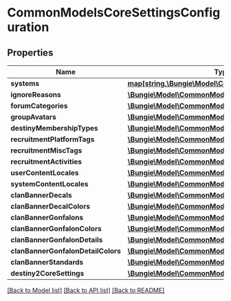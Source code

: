 # CommonModelsCoreSettingsConfiguration

## Properties
Name | Type | Description | Notes
------------ | ------------- | ------------- | -------------
**systems** | [**map[string,\Bungie\Model\CommonModelsCoreSystem]**](CommonModelsCoreSystem.md) |  | [optional] 
**ignoreReasons** | [**\Bungie\Model\CommonModelsCoreSetting[]**](CommonModelsCoreSetting.md) |  | [optional] 
**forumCategories** | [**\Bungie\Model\CommonModelsCoreSetting[]**](CommonModelsCoreSetting.md) |  | [optional] 
**groupAvatars** | [**\Bungie\Model\CommonModelsCoreSetting[]**](CommonModelsCoreSetting.md) |  | [optional] 
**destinyMembershipTypes** | [**\Bungie\Model\CommonModelsCoreSetting[]**](CommonModelsCoreSetting.md) |  | [optional] 
**recruitmentPlatformTags** | [**\Bungie\Model\CommonModelsCoreSetting[]**](CommonModelsCoreSetting.md) |  | [optional] 
**recruitmentMiscTags** | [**\Bungie\Model\CommonModelsCoreSetting[]**](CommonModelsCoreSetting.md) |  | [optional] 
**recruitmentActivities** | [**\Bungie\Model\CommonModelsCoreSetting[]**](CommonModelsCoreSetting.md) |  | [optional] 
**userContentLocales** | [**\Bungie\Model\CommonModelsCoreSetting[]**](CommonModelsCoreSetting.md) |  | [optional] 
**systemContentLocales** | [**\Bungie\Model\CommonModelsCoreSetting[]**](CommonModelsCoreSetting.md) |  | [optional] 
**clanBannerDecals** | [**\Bungie\Model\CommonModelsCoreSetting[]**](CommonModelsCoreSetting.md) |  | [optional] 
**clanBannerDecalColors** | [**\Bungie\Model\CommonModelsCoreSetting[]**](CommonModelsCoreSetting.md) |  | [optional] 
**clanBannerGonfalons** | [**\Bungie\Model\CommonModelsCoreSetting[]**](CommonModelsCoreSetting.md) |  | [optional] 
**clanBannerGonfalonColors** | [**\Bungie\Model\CommonModelsCoreSetting[]**](CommonModelsCoreSetting.md) |  | [optional] 
**clanBannerGonfalonDetails** | [**\Bungie\Model\CommonModelsCoreSetting[]**](CommonModelsCoreSetting.md) |  | [optional] 
**clanBannerGonfalonDetailColors** | [**\Bungie\Model\CommonModelsCoreSetting[]**](CommonModelsCoreSetting.md) |  | [optional] 
**clanBannerStandards** | [**\Bungie\Model\CommonModelsCoreSetting[]**](CommonModelsCoreSetting.md) |  | [optional] 
**destiny2CoreSettings** | [**\Bungie\Model\CommonModelsDestiny2CoreSettings**](CommonModelsDestiny2CoreSettings.md) |  | [optional] 

[[Back to Model list]](../README.md#documentation-for-models) [[Back to API list]](../README.md#documentation-for-api-endpoints) [[Back to README]](../README.md)


